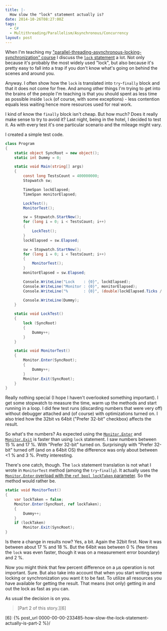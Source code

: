 ```yaml
---
title: |-
  How slow the "lock" statement actually is?
date: 2014-10-26T08:27:00Z
tags:
  - C#                
  - Multithreading/Parallelism/Asynchronous/Concurrency
layout: post
---
```

When I'm teaching my ["parallel-threading-asynchronous-locking-synchronization" course][1] I discuss the [`lock` statement][2] a lot. Not only because it's probably the most widely used "lock", but also because it's pretty easy to fall into a trap if you don't know what's going on behind the scenes and around you.

Anyway. I often show how the `lock` is translated into `try`-`finally` block and that it does not come for free. And among other things I'm trying to get into the brains of the people I'm teaching is that you should spent as less time as possible inside `lock` (of course, with some exceptions) - less contention equals less waiting hence more resources used for real work.

<!-- excerpt -->

I kind of know the `finally` block isn't cheap. But how much? Does it really make sense to try to avoid it? Last night, being in the hotel, I decided to test it. As with every test it's one particular scenario and the mileage might vary.

I created a simple test code.

```csharp
class Program
{
	static object SyncRoot = new object();
	static int Dummy = 0;

	static void Main(string[] args)
	{
		const long TestsCount = 400000000;
		Stopwatch sw;

		TimeSpan lockElapsed;
		TimeSpan monitorElapsed;

		LockTest();
		MonitorTest();

		sw = Stopwatch.StartNew();
		for (long i = 0; i < TestsCount; i++)
		{
			LockTest();
		}
		lockElapsed = sw.Elapsed;

		sw = Stopwatch.StartNew();
		for (long i = 0; i < TestsCount; i++)
		{
			MonitorTest();
		}
		monitorElapsed = sw.Elapsed;

		Console.WriteLine("Lock    : {0}", lockElapsed);
		Console.WriteLine("Monitor : {0}", monitorElapsed);
		Console.WriteLine("%       : {0}", (double)lockElapsed.Ticks / (double)monitorElapsed.Ticks);

		Console.WriteLine(Dummy);
	}

	static void LockTest()
	{
		lock (SyncRoot)
		{
			Dummy++;
		}
	}

	static void MonitorTest()
	{
		Monitor.Enter(SyncRoot);
		{
			Dummy++;
		}
		Monitor.Exit(SyncRoot);
	}
}
```

Really nothing special (I hope I haven't overlooked something important). I get some stopwatch to measure the time, warm up the methods and start running in a loop. I did few test runs (discarding numbers that were very off) without debugger attached and (of course) with optimizations turned on. I also tried how the 32bit vs 64bit ("Prefer 32-bit" checkbox) affects the result.

So what's the numbers? As expected using the [`Monitor.Enter`][3] and [`Monitor.Exit`][4] is faster than using `lock` statement. I saw numbers between 15&nbsp;% and 17&nbsp;%. With "Prefer 32-bit" turned on. Surprisingly with "Prefer 32-bit" turned off (and on a 64bit OS) the difference was only about between <1&nbsp;% and 3&nbsp;%. Pretty interesting.

There's one catch, though. The `lock` statement translation is not what I wrote in `MonitorTest` method (among the `try`-`finally`). It actually uses the [`Monitor.Enter` overload with the `ref bool lockTaken` parameter][5]. So the method would rather be.

```csharp
static void MonitorTest()
{
	var lockTaken = false;
	Monitor.Enter(SyncRoot, ref lockTaken);
	{
		Dummy++;
	}
	if (lockTaken)
		Monitor.Exit(SyncRoot);
}
```

Is there a change in results now? Yes, a bit. Again the 32bit first. Now it was between about 17&nbsp;% and 18&nbsp;%. But the 64bit was between 0&nbsp;% (few times the `lock` was even faster, though it was on a measurement error boundary) and 2&nbsp;%.

Now you might think that few percent difference on a μs operation is not important. Sure. But also take into account that when you start writing some locking or synchronization you want it to be fast. To utilize all resources you have available for getting the result. That means (not only) getting in and out the lock as fast as you can. 

As usual the decision is on you.

> [Part 2 of this story.][6]

[1]: http://www.x2develop.com
[2]: http://msdn.microsoft.com/en-us/library/c5kehkcz.aspx
[3]: http://msdn.microsoft.com/en-us/library/system.threading.monitor.enter(v=vs.110).aspx
[4]: http://msdn.microsoft.com/en-us/library/system.threading.monitor.exit(v=vs.110).aspx
[5]: http://msdn.microsoft.com/en-us/library/dd289498(v=vs.110).aspx
[6]: {% post_url 0000-00-00-233485-how-slow-the-lock-statement-actually-is-part-2 %}/